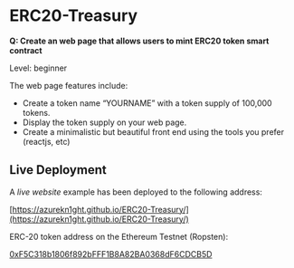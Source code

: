 # ERC20-Treasury

**Q: Create an web page that allows users to mint ERC20 token smart contract**

Level: beginner 

The web page features include:  

*   Create a token name “YOURNAME” with a token supply of 100,000 tokens.
*   Display the token supply on your web page.
*   Create a minimalistic but beautiful front end using the tools you prefer (reactjs, etc)

## Live Deployment

A _live website_ example has been deployed to the following address:

[https://azurekn1ght.github.io/ERC20-Treasury/](https://azurekn1ght.github.io/ERC20-Treasury/)

ERC-20 token address on the Ethereum Testnet (Ropsten):

[0xF5C318b1806f892bFFF1B8A82BA0368dF6CDCB5D](https://ropsten.etherscan.io/address/0xF5C318b1806f892bFFF1B8A82BA0368dF6CDCB5D)
